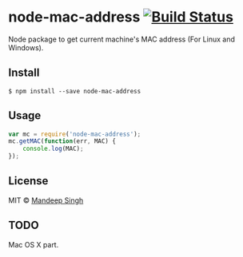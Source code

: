 # node-mac-address [![Build Status](https://travis-ci.org/daxlab/node-mac-address.svg?branch=master)](https://travis-ci.org/daxlab/node-mac-address)
Node package to get current machine's MAC address (For Linux and Windows).

## Install

```
$ npm install --save node-mac-address
```
## Usage

```js
var mc = require('node-mac-address');
mc.getMAC(function(err, MAC) {
    console.log(MAC);
});
```
## License

MIT © [Mandeep Singh](http://github.com/daxlab)

## TODO

Mac OS X part.
